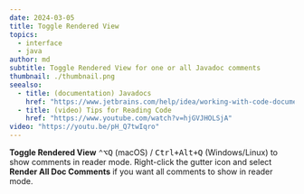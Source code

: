 ```yaml
---
date: 2024-03-05
title: Toggle Rendered View
topics:
  - interface
  - java
author: md
subtitle: Toggle Rendered View for one or all Javadoc comments
thumbnail: ./thumbnail.png
seealso:
  - title: (documentation) Javadocs
    href: "https://www.jetbrains.com/help/idea/working-with-code-documentation.html"
  - title: (video) Tips for Reading Code
    href: "https://www.youtube.com/watch?v=hjGVJHOLSjA"
video: "https://youtu.be/pH_Q7twIqro"
---
```


**Toggle Rendered View** <kbd>⌃⌥Q</kbd> (macOS) / <kbd>Ctrl+Alt+Q</kbd> (Windows/Linux) to show comments in reader mode. Right-click the gutter icon and select **Render All Doc Comments** if you want all comments to show in reader mode.
